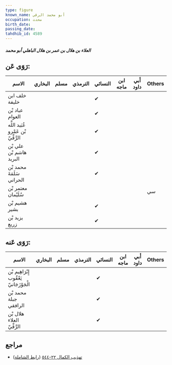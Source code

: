 ```yaml
---
type: figure
known_name: أبو محمد الرقي
occupation: محدث
birth_date:
passing_date:
tahdhib_id: 4589
---
```

##### العلاء بن هلال بن عمر بن هلال الباهلي أبو محمد

## رَوَى عَن:
| الاسم                               | البخاري | مسلم | الترمذي | النسائي | ابن ماجه | أبي داود | Others |
| ----------------------------------- | ------- | ---- | ------- | ------- | -------- | -------- | ------ |
| خلف ابن خليفة                       |         |      |         | ✔       |          |          |        |
| عباد بْن العوام                     |         |      |         | ✔       |          |          |        |
| عُبَيد اللَّه بْن عَمْرو الرَّقِّيّ |         |      |         | ✔       |          |          |        |
| علي بْن هاشم بْن البريد             |         |      |         | ✔       |          |          |        |
| محمد بْن سَلَمَةَ الحراني           |         |      |         | ✔       |          |          |        |
| معتمر بْن سُلَيْمان                 |         |      |         |         |          |          | سي     |
| هشيم بْن بشير                       |         |      |         | ✔       |          |          |        |
| يزيد بْن زريع                       |         |      |         | ✔       |          |          |        |
## رَوَى عَنه:
| الاسم                                    | البخاري | مسلم | الترمذي | النسائي | ابن ماجه | أبي داود | Others |
| ---------------------------------------- | ------- | ---- | ------- | ------- | -------- | -------- | ------ |
| إِبْرَاهِيم بْن يَعْقُوب الْجَوْزَجَانيّ |         |      |         | ✔       |          |          |        |
| محمد بْن جبلة الرافقي                    |         |      |         | ✔       |          |          |        |
| هلال بْن العلاء الرَّقِّيّ               |         |      |         | ✔       |          |          |        |
## مراجع
- [تهذيب الكمال ٢٢-٥٤٤](obsidian://open?vault=Tahdhib-al-Kamal&file=Figures/٤٥٨٩-العلاء%20بن%20هلال%20بن%20عمر%20بن%20هلال%20الباهلي%20أبو%20محمد) ([رابط الشاملة](https://shamela.ws/book/3722/11797))
